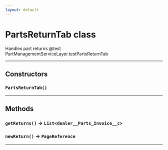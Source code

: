 ```yaml
---
layout: default
---
```

# PartsReturnTab class

 Handles part returns @test PartManagementServiceLayer.testPartsReturnTab

---
## Constructors
### `PartsReturnTab()`
---
## Methods
### `getReturns()` → `List<dealer__Parts_Invoice__c>`
### `newReturn()` → `PageReference`
---
